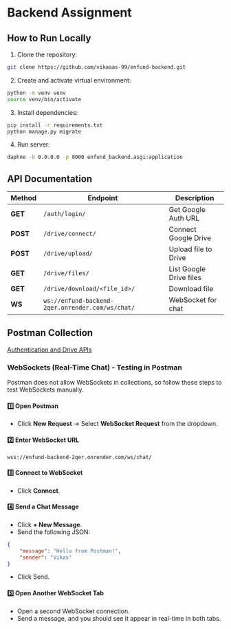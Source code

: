 # Backend Assignment

## **How to Run Locally**

1. Clone the repository:
```sh
git clone https://github.com/vikaaas-99/enfund-backend.git
```

2. Create and activate virtual environment:
```sh
python -m venv venv
source venv/bin/activate
```

3. Install dependencies:
```sh
pip install -r requirements.txt
python manage.py migrate
```

4. Run server:
```sh
daphne -b 0.0.0.0 -p 8000 enfund_backend.asgi:application
```

## **API Documentation**

| **Method** |	**Endpoint** |	**Description** |
| ------ | ---------| ---------|
| **GET** |	`/auth/login/` |	Get Google Auth URL |
| **POST** |	`/drive/connect/` |	Connect Google Drive |
| **POST** |	`/drive/upload/` |	Upload file to Drive |
| **GET** |	`/drive/files/` |	List Google Drive files |
| **GET** |	`/drive/download/<file_id>/` |	Download file |
| **WS** |	`ws://enfund-backend-2qer.onrender.com/ws/chat/` |	WebSocket for chat |

## **Postman Collection**

[Authentication and Drive APIs](https://pages.github.com/)

### **WebSockets (Real-Time Chat) - Testing in Postman**

Postman does not allow WebSockets in collections, so follow these steps to test WebSockets manually.

#### 1️⃣ Open Postman
- Click **New Request** → Select **WebSocket Request** from the dropdown.

#### 2️⃣ Enter WebSocket URL
`wss://enfund-backend-2qer.onrender.com/ws/chat/`

#### 3️⃣ Connect to WebSocket
- Click **Connect**.

#### 4️⃣ Send a Chat Message
- Click **+ New Message**.
- Send the following JSON:
```json
{
    "message": "Hello from Postman!",
    "sender": "Vikas"
}
```
- Click Send.

#### 5️⃣ Open Another WebSocket Tab
- Open a second WebSocket connection.
- Send a message, and you should see it appear in real-time in both tabs.
